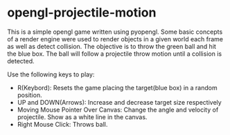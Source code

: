 # opengl-projectile-motion

This is a simple opengl game written using pyopengl. 
Some basic concepts of a render engine were used to render objects in a given world each frame as well as detect collision.
The objective is to throw the green ball and hit the blue box. The ball will follow a projectile throw motion until a collision is detected. 

Use the following keys to play:

- R(Keybord): Resets the game placing the target(blue box) in a random position.
- UP and DOWN(Arrows): Increase and decrease target size respectively
- Moving Mouse Pointer Over Canvas: Change the angle and velocity of projectile. Show as a white line in the canvas. 
- Right Mouse Click: Throws ball. 

